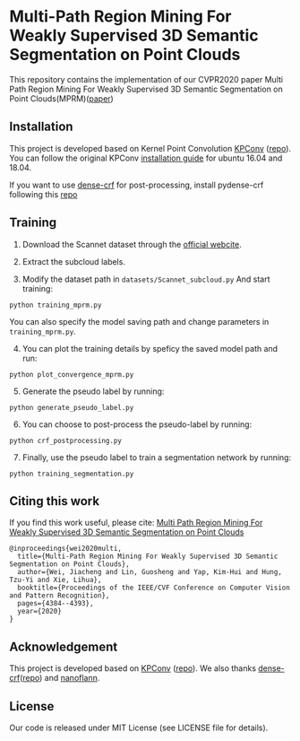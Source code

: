 # Multi-Path Region Mining For Weakly Supervised 3D Semantic Segmentation on Point Clouds

This repository contains the implementation of our CVPR2020 paper Multi Path Region Mining For Weakly Supervised 3D Semantic Segmentation on Point Clouds(MPRM)([paper](https://openaccess.thecvf.com/content_CVPR_2020/papers/Wei_Multi-Path_Region_Mining_for_Weakly_Supervised_3D_Semantic_Segmentation_on_CVPR_2020_paper.pdf))



## Installation
This project is developed based on Kernel Point Convolution [KPConv](https://arxiv.org/abs/1904.08889) ([repo](https://github.com/HuguesTHOMAS/KPConv)).
You can follow the original KPConv [installation guide](https://github.com/HuguesTHOMAS/KPConv/blob/master/INSTALL.md) for ubuntu 16.04 and 18.04.

If you want to use [dense-crf](https://arxiv.org/abs/1210.5644) for post-processing, install pydense-crf following this [repo](https://github.com/lucasb-eyer/pydensecrf)

## Training
1. Download the Scannet dataset through the [official webcite](http://kaldir.vc.in.tum.de/scannet_benchmark/documentation).

2. Extract the subcloud labels.

3. Modify the dataset path in `datasets/Scannet_subcloud.py` And start training:
```
python training_mprm.py
```
You can also specify the model saving path and change parameters in `training_mprm.py`.

4. You can plot the training details by speficy the saved model path and run:
```
python plot_convergence_mprm.py
```

5. Generate the pseudo label by running:
```
python generate_pseudo_label.py
```

6. You can choose to post-process the pseudo-label by running:
```
python crf_postprocessing.py
```

7. Finally, use the pseudo label to train a segmentation network by running:
```
python training_segmentation.py
```


## Citing this work
If you find this work useful, please cite:
[Multi Path Region Mining For Weakly Supervised 3D Semantic Segmentation on Point Clouds](https://openaccess.thecvf.com/content_CVPR_2020/papers/Wei_Multi-Path_Region_Mining_for_Weakly_Supervised_3D_Semantic_Segmentation_on_CVPR_2020_paper.pdf)
```
@inproceedings{wei2020multi,
  title={Multi-Path Region Mining For Weakly Supervised 3D Semantic Segmentation on Point Clouds},
  author={Wei, Jiacheng and Lin, Guosheng and Yap, Kim-Hui and Hung, Tzu-Yi and Xie, Lihua},
  booktitle={Proceedings of the IEEE/CVF Conference on Computer Vision and Pattern Recognition},
  pages={4384--4393},
  year={2020}
}
```

## Acknowledgement
This project is developed based on [KPConv](https://arxiv.org/abs/1904.08889) ([repo](https://github.com/HuguesTHOMAS/KPConv)).
We also thanks  [dense-crf](https://arxiv.org/abs/1210.5644)([repo](https://github.com/lucasb-eyer/pydensecrf)) and [nanoflann](https://github.com/jlblancoc/nanoflann).

## License
Our code is released under MIT License (see LICENSE file for details).

